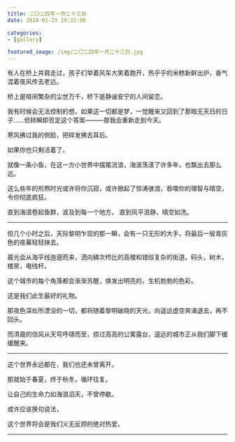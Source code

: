 ```yaml
---
title: 二〇二四年一月二十三日
date: 2024-01-23 19:32:38

categories:
- [gallery]

featured_image: /img/二〇二四年一月二十三日.jpg
---
```


有人在桥上并肩走过，孩子们举着风车大笑着跑开，热乎乎的米糕新鲜出炉，香气混着夜风传去老远。

桥上是喧闹繁杂的尘世万千，桥下是静谧安宁的人间留恋。

我有时候会无法控制的想，如果这一切都是梦，一觉醒来又回到了那暗无天日的日子......但转瞬即否定这个答案———那我会重新走到今天。

寒风拂过我的侧脸，把碎发拂去耳后。

如果你也只剩活着了。

就像一条小鱼，在这一方小世界中摆尾流浪，海波荡漾了许多年，也飘出去那么远。

这么些年的煎熬时光或许将你沉寂，或许掀起了惊涛骇浪，吞噬你的理智与晴空，令你彻底疯狂。

直到海浪卷起鱼群，波及到每一个地方，
直到风平浪静，晴空如洗。

---

但几个小时之后，天际黎明乍现的那一瞬，会有一只无形的大手，将最后一层青灰色的夜幕轻轻抹去。

晨光会从海平线迤逦而来，洒向鳞次栉比的高楼和错综复杂的街道。码头，树木，楼房，电线杆。

这个城市的每个角落都会渐渐苏醒，焕发出明亮的，生机勃勃的色彩。

这是我们此生最好的礼物。

那夜色深处所湮没的一切，都将随着黎明破晓的天光，向遥远虚空奔涌退去，再不回头。

而清晨的信风从天穹呼啸而至，掠过高高的公寓露台，遥远的城市正从我们脚下缓缓醒来。

---

这个世界永远都在，我们也还未曾离开。

那就始于春夏，终于秋冬，循环往复。

让自己的生命力如海浪滔天，不曾停歇。

或许应该换句说法，

这个世界将会是我们义无反顾的绝对热爱。

---